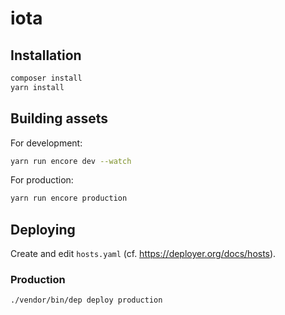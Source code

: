 # iota

## Installation

```sh
composer install
yarn install
```

## Building assets

For development:

```sh
yarn run encore dev --watch
```

For production:

```sh
yarn run encore production
```

## Deploying

Create and edit `hosts.yaml` (cf. https://deployer.org/docs/hosts).

### Production

```sh
./vendor/bin/dep deploy production
```
